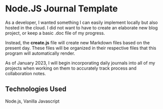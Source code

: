 # Node.JS Journal Template

As a developer, I wanted something I can easily implement locally but also hosted in the cloud. I did not want to have to create an elaborate new blog project, or keep a basic .doc file of my progress.

Instead, the <b>create.js</b> file will create new Markdown files based on the present day. These files will be organized in their respective files that this program will automatically render.

As of January 2023, I will begin incorporating daily journals into all of my projects when working on them to accurately track process and collaboration notes.

## Technologies Used

Node.js, Vanilla Javascript
